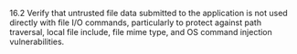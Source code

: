 16.2 Verify that untrusted file data submitted to the application is not used directly with file I/O commands, particularly to protect against path traversal, local file include, file mime type, and OS command injection vulnerabilities.
